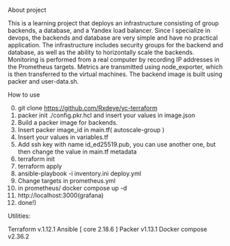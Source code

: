 About project

This is a learning project that deploys an infrastructure consisting of group backends,
 a database, and a Yandex load balancer. Since I specialize in devops, the backends
 and database are very simple and have no practical application. The infrastructure
 includes security groups for the backend and database, as well as the ability to
 horizontally scale the backends. Monitoring is performed from a real computer
 by recording IP addresses in the Prometheus targets. Metrics are transmitted using
 node_exporter, which is then transferred to the virtual machines. The backend image
 is built using packer and user-data.sh.

 How to use 
 
 0. git clone https://github.com/Rxdeye/yc-terraform
 1. packer init ./config.pkr.hcl and insert your values in image.json
 2. Build a packer image for backends.
 3. Insert packer image_id in main.tf( autoscale-group )
 4. Insert your values in variables.tf
 5. Add ssh key with name id_ed25519.pub, you can use another one, but then change the value in main.tf metadata
 6. terraform init
 7. terraform apply
 8. ansible-playbook -i inventory.ini deploy.yml
 9. Change targets in prometheus.yml
 10. in prometheus/ docker compose up -d
 11. http://localhost:3000(grafana)
 12. done!)

Utilities: 

Terraform v.1.12.1
Ansible [ core 2.18.6 ]
Packer v1.13.1
Docker compose v2.36.2
